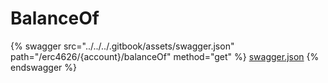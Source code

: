 # BalanceOf

{% swagger src="../../../.gitbook/assets/swagger.json" path="/erc4626/{account}/balanceOf" method="get" %}
[swagger.json](../../../.gitbook/assets/swagger.json)
{% endswagger %}
